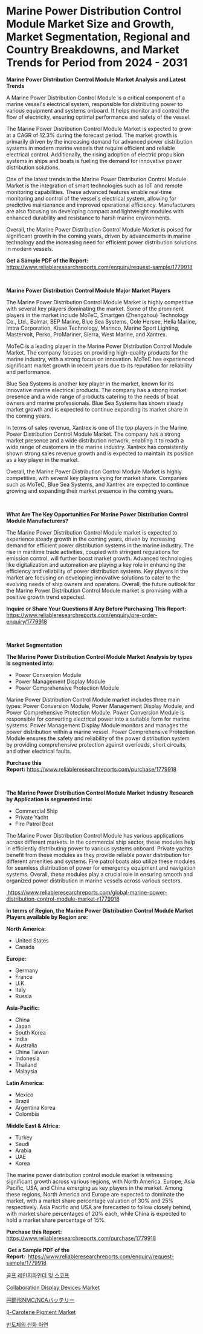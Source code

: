 <p><h1>Marine Power Distribution Control Module Market Size and Growth, Market Segmentation, Regional and Country Breakdowns, and Market Trends for Period from 2024 -  2031</h1></p><p><strong>Marine Power Distribution Control Module Market Analysis and Latest Trends</strong></p>
<p><p>A Marine Power Distribution Control Module is a critical component of a marine vessel's electrical system, responsible for distributing power to various equipment and systems onboard. It helps monitor and control the flow of electricity, ensuring optimal performance and safety of the vessel.</p><p>The Marine Power Distribution Control Module Market is expected to grow at a CAGR of 12.3% during the forecast period. The market growth is primarily driven by the increasing demand for advanced power distribution systems in modern marine vessels that require efficient and reliable electrical control. Additionally, the rising adoption of electric propulsion systems in ships and boats is fueling the demand for innovative power distribution solutions.</p><p>One of the latest trends in the Marine Power Distribution Control Module Market is the integration of smart technologies such as IoT and remote monitoring capabilities. These advanced features enable real-time monitoring and control of the vessel's electrical system, allowing for predictive maintenance and improved operational efficiency. Manufacturers are also focusing on developing compact and lightweight modules with enhanced durability and resistance to harsh marine environments.</p><p>Overall, the Marine Power Distribution Control Module Market is poised for significant growth in the coming years, driven by advancements in marine technology and the increasing need for efficient power distribution solutions in modern vessels.</p></p>
<p><strong>Get a Sample PDF of the Report:&nbsp;</strong> <a href="https://www.reliableresearchreports.com/enquiry/request-sample/1779918">https://www.reliableresearchreports.com/enquiry/request-sample/1779918</a></p>
<p>&nbsp;</p>
<p><strong>Marine Power Distribution Control Module Major Market Players</strong></p>
<p><p>The Marine Power Distribution Control Module Market is highly competitive with several key players dominating the market. Some of the prominent players in the market include MoTeC, Smartgen (Zhengzhou) Technology Co., Ltd., Balmar, BEP Marine, Blue Sea Systems, Cole Hersee, Hella Marine, Imtra Corporation, Kisae Technology, Marinco, Marine Sport Lighting, Mastervolt, Perko, ProMariner, Sierra, West Marine, and Xantrex.</p><p>MoTeC is a leading player in the Marine Power Distribution Control Module Market. The company focuses on providing high-quality products for the marine industry, with a strong focus on innovation. MoTeC has experienced significant market growth in recent years due to its reputation for reliability and performance.</p><p>Blue Sea Systems is another key player in the market, known for its innovative marine electrical products. The company has a strong market presence and a wide range of products catering to the needs of boat owners and marine professionals. Blue Sea Systems has shown steady market growth and is expected to continue expanding its market share in the coming years.</p><p>In terms of sales revenue, Xantrex is one of the top players in the Marine Power Distribution Control Module Market. The company has a strong market presence and a wide distribution network, enabling it to reach a wide range of customers in the marine industry. Xantrex has consistently shown strong sales revenue growth and is expected to maintain its position as a key player in the market.</p><p>Overall, the Marine Power Distribution Control Module Market is highly competitive, with several key players vying for market share. Companies such as MoTeC, Blue Sea Systems, and Xantrex are expected to continue growing and expanding their market presence in the coming years.</p></p>
<p>&nbsp;</p>
<p><strong>What Are The Key Opportunities For Marine Power Distribution Control Module Manufacturers?</strong></p>
<p><p>The Marine Power Distribution Control Module market is expected to experience steady growth in the coming years, driven by increasing demand for efficient power distribution systems in the marine industry. The rise in maritime trade activities, coupled with stringent regulations for emission control, will further boost market growth. Advanced technologies like digitalization and automation are playing a key role in enhancing the efficiency and reliability of power distribution systems. Key players in the market are focusing on developing innovative solutions to cater to the evolving needs of ship owners and operators. Overall, the future outlook for the Marine Power Distribution Control Module market is promising with a positive growth trend expected.</p></p>
<p><strong>Inquire or Share Your Questions If Any Before Purchasing This Report:</strong> <a href="https://www.reliableresearchreports.com/enquiry/pre-order-enquiry/1779918">https://www.reliableresearchreports.com/enquiry/pre-order-enquiry/1779918</a></p>
<p>&nbsp;</p>
<p><strong>Market Segmentation</strong></p>
<p><strong>The Marine Power Distribution Control Module Market Analysis by types is segmented into:</strong></p>
<p><ul><li>Power Conversion Module</li><li>Power Management Display Module</li><li>Power Comprehensive Protection Module</li></ul></p>
<p><p>Marine Power Distribution Control Module market includes three main types: Power Conversion Module, Power Management Display Module, and Power Comprehensive Protection Module. Power Conversion Module is responsible for converting electrical power into a suitable form for marine systems. Power Management Display Module monitors and manages the power distribution within a marine vessel. Power Comprehensive Protection Module ensures the safety and reliability of the power distribution system by providing comprehensive protection against overloads, short circuits, and other electrical faults.</p></p>
<p><strong>Purchase this Report:&nbsp;</strong><a href="https://www.reliableresearchreports.com/purchase/1779918">https://www.reliableresearchreports.com/purchase/1779918</a></p>
<p>&nbsp;</p>
<p><strong>The Marine Power Distribution Control Module Market Industry Research by Application is segmented into:</strong></p>
<p><ul><li>Commercial Ship</li><li>Private Yacht</li><li>Fire Patrol Boat</li></ul></p>
<p><p>The Marine Power Distribution Control Module has various applications across different markets. In the commercial ship sector, these modules help in efficiently distributing power to various systems onboard. Private yachts benefit from these modules as they provide reliable power distribution for different amenities and systems. Fire patrol boats also utilize these modules for seamless distribution of power for emergency equipment and navigation systems. Overall, these modules play a crucial role in ensuring smooth and organized power distribution in marine vessels across various sectors.</p></p>
<p><a href="https://www.reliableresearchreports.com/global-marine-power-distribution-control-module-market-r1779918">&nbsp;https://www.reliableresearchreports.com/global-marine-power-distribution-control-module-market-r1779918</a></p>
<p><strong>In terms of Region, the Marine Power Distribution Control Module Market Players available by Region are:</strong></p>
<p>
    <p> <strong> North America: </strong>
        <ul>
            <li>United States</li>
            <li>Canada</li>
        </ul>
        </p> 
    <p> <strong> Europe: </strong>
        <ul>
            <li>Germany</li>
            <li>France</li>
            <li>U.K.</li>
            <li>Italy</li>
            <li>Russia</li>
        </ul>
        </p> 
    <p> <strong> Asia-Pacific: </strong>
        <ul>
            <li>China</li>
            <li>Japan</li>
            <li>South Korea</li>
            <li>India</li>
            <li>Australia</li>
            <li>China Taiwan</li>
            <li>Indonesia</li>
            <li>Thailand</li>
            <li>Malaysia</li>
        </ul>
        </p> 
    <p> <strong> Latin America: </strong>
        <ul>
            <li>Mexico</li>
            <li>Brazil</li>
            <li>Argentina Korea</li>
            <li>Colombia</li>
        </ul>
        </p> 
    <p> <strong> Middle East & Africa: </strong>
        <ul>
            <li>Turkey</li>
            <li>Saudi</li>
            <li>Arabia</li>
            <li>UAE</li>
            <li>Korea</li>
        </ul>
    </p>
    </p>
<p><p>The marine power distribution control module market is witnessing significant growth across various regions, with North America, Europe, Asia Pacific, USA, and China emerging as key players in the market. Among these regions, North America and Europe are expected to dominate the market, with a market share percentage valuation of 30% and 25% respectively. Asia Pacific and USA are forecasted to follow closely behind, with market share percentages of 20% each, while China is expected to hold a market share percentage of 15%.</p></p>
<p><strong>Purchase this Report: </strong><a href="https://www.reliableresearchreports.com/purchase/1779918">https://www.reliableresearchreports.com/purchase/1779918</a></p>
<p>&nbsp;<strong>Get a Sample PDF of the Report:&nbsp;&nbsp;</strong><a href="https://www.reliableresearchreports.com/enquiry/request-sample/1779918">https://www.reliableresearchreports.com/enquiry/request-sample/1779918</a></p>
<p><strong></strong></p>
<p><p><a href="https://github.com/marufmohassin05/Market-Research-Report-List-1/blob/main/602190999244.md">골프 레인지파인더 및 스코프</a></p><p><a href="https://issuu.com/reportprime-2/docs/collaboration-display-devices-market-size-2030.ppt">Collaboration Display Devices Market</a></p><p><a href="https://github.com/FrancoWeber2023/Market-Research-Report-List-1/blob/main/8846416105519.md">円筒形NMC/NCAバッテリー</a></p><p><a href="https://github.com/RyleeBauch2023/Market-Research-Report-List-1/blob/main/b-carotene-pigment-market.md">β-Carotene Pigment Market</a></p><p><a href="https://github.com/kimvicki3212024/Market-Research-Report-List-1/blob/main/691107499243.md">반도체의 산화 아연</a></p></p>